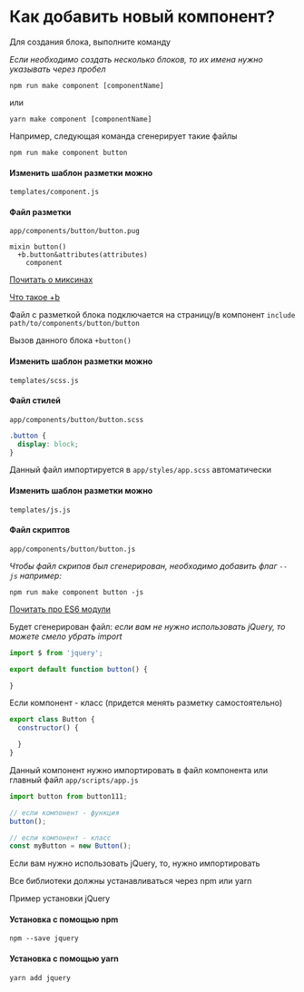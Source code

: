 # Как добавить новый компонент?

Для создания блока, выполните команду

_Если необходимо создать несколько блоков, то их имена нужно указывать через пробел_
```
npm run make component [componentName]
```
или
```
yarn make component [componentName]
```
Например, следующая команда сгенерирует такие файлы
```
npm run make component button
```

#### Изменить шаблон разметки можно
`templates/component.js`

#### Файл разметки
`app/components/button/button.pug`
```jade
mixin button()
  +b.button&attributes(attributes)
    component
```

[Почитать о миксинах](https://pugjs.org/language/mixins.html)

[Что такое +b](https://github.com/kizu/bemto)

Файл с разметкой блока подключается на страницу/в компонент `include path/to/components/button/button`

Вызов данного блока `+button()`

#### Изменить шаблон разметки можно
`templates/scss.js`

#### Файл стилей
`app/components/button/button.scss`

```scss
.button {
  display: block;
}
```

Данный файл импортируется в `app/styles/app.scss` автоматически

#### Изменить шаблон разметки можно
`templates/js.js`

#### Файл скриптов
`app/components/button/button.js`

_Чтобы файл скрипов был сгенерирован, необходимо добавить флаг `--js` например:_
```
npm run make component button -js
```

[Почитать про ES6 модули](https://github.com/FrontenderMagazine/es6-modules/blob/master/rus.md)

Будет сгенерирован файл:
_если вам не нужно использовать jQuery, то можете смело убрать import_
```js
import $ from 'jquery';

export default function button() {

}
```

Если компонент - класс (придется менять разметку самостоятельно)
```js
export class Button {
  constructor() {

  }
}
```

Данный компонент нужно импортировать в файл компонента или главный файл `app/scripts/app.js`
```js
import button from button111;

// если компонент - функция
button();

// если компонент - класс
const myButton = new Button();
```
Если вам нужно использовать jQuery, то, нужно импортировать

Все библиотеки должны устанавливаться через npm или yarn

Пример установки jQuery

#### Установка с помощью npm

```
npm --save jquery
```

#### Установка с помощью yarn

```
yarn add jquery
```
